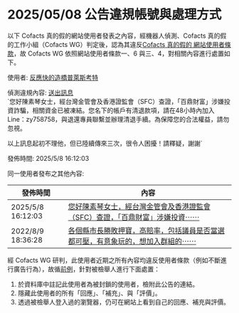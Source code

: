 2025/05/08 公告違規帳號與處理方式
=========

以下 Cofacts 真的假的網站使用者發表之內容，經機器人偵測、Cofacts 真的假的工作小組（Cofacts WG）判定後，認為其違反[Cofacts 真的假的 網站使用者條款](https://github.com/cofacts/rumors-site/blob/master/LEGAL.md)，故 Cofacts WG 依照網站使用者條款一、6 與三、4，對相關內容進行處置如下。

使用者: [反應快的造橋普萊斯考特](https://cofacts.github.io/community-builder/#/editorworks?type=2&day=365&userId=j4S8C_KSzTTCC9MU_BYLBGcpr6ApRfCWNi-3mfZa7macHiNrs)

偵測違規內容: [送出訊息](https://cofacts.tw/article/1ym47ay62i3vp)<br>`您好陳素琴女士，經台灣金管會及香港證監會（SFC）查證，「百鼎財富」涉嫌投資詐騙，相關資金已被凍結。您名下的帳戶有清退款項，請在48小時內加入Line：zy758758，與退還專員聯繫並辦理清退手續。為保障您的合法權益，請勿忽視。

以上訊息起初不理他，但已陸續傳來三次，很令人困擾！請釋疑，謝謝`

發佈時間: 2025/5/8 16:12:03

同一使用者發布之其他內容:

|發佈時間|內容|
|---|---|
| 2025/5/8 16:12:03 | [您好陳素琴女士，經台灣金管會及香港證監會（SFC）查證，「百鼎財富」涉嫌投資⋯⋯](https://cofacts.tw/article/1ym47ay62i3vp) |
| 2022/8/9 18:36:28 | [各個縣市長勝敗押寶，高賠率，包括議員是否當選都可壓，有意象玩的，想加入群組的⋯⋯](https://cofacts.tw/article/1uce2sv74o6qp) |

經 Cofacts WG 研判，此使用者近期之所有內容均違反使用者條款（例如不斷進行廣告行為），故循[前例](https://github.com/cofacts/takedowns/blob/master/2021/1125-2nd-spam.md)，針對被檢舉人進行下面處置：
1. 於資料庫中註記此使用者為被封鎖的使用者，檢附此公告的連結。
2. 隱藏此使用者的所有「回應」、「補充」、與「評價」。
3. 透過被檢舉人登入過的瀏覽器，仍可在網站上看到自己的回應、補充與評價。
